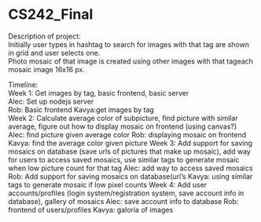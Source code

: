 CS242_Final
===========
Description of project:  
Initially user types in hashtag to search for images with that tag are shown in grid and user selects one.  
Photo mosaic of that image is created using other images with that tageach mosaic image 16x16 px.  

Timeline:  
Week 1: Get images by tag, basic frontend, basic server  
  Alec: Set up nodejs server  
  Rob: Basic frontend 
  Kavya:get images by tag  
Week 2: Calculate average color of subpicture, find picture with similar average, figure out how to display mosaic on frontend (using canvas?)  
  Alec: find picture given average color
  Rob: displaying mosaic on frontend
  Kavya: find the average color given picture 
Week 3: Add support for saving mosaics on database (save urls of pictures that make up mosaic), add way for users to access saved mosaics, use similar tags to generate mosaic when low picture count for that tag
  Alec: add way to access saved mosaics
  Rob: Add support for saving mosaics on database(url’s
  Kavya: using similar tags to generate mosaic if low pixel counts
Week 4:  Add user accounts/profiles (login system/registration system, save account info in database), gallery of mosaics
  Alec: save account info to database
  Rob:  frontend of users/profiles
  Kavya: galoria of images 
